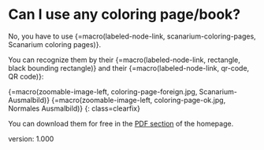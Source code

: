 # Can I use any coloring page/book?

No, you have to use {=macro(labeled-node-link, scanarium-coloring-pages, Scanarium coloring pages)}.

You can recognize them by their {=macro(labeled-node-link, rectangle, black bounding rectangle)} and their {=macro(labeled-node-link, qr-code, QR code)}:

{=macro(zoomable-image-left, coloring-page-foreign.jpg, Scanarium-Ausmalbild)}
{=macro(zoomable-image-left, coloring-page-ok.jpg, Normales Ausmalbild)}
{: class=clearfix}

You can download them for free in the [PDF section](https://scanarium.com/#pdfs) of the homepage.


version: 1.000
